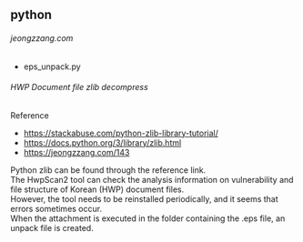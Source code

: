 ## python 
###### jeongzzang.com
* eps_unpack.py 
###### HWP Document file zlib decompress
######
Reference
* https://stackabuse.com/python-zlib-library-tutorial/
* https://docs.python.org/3/library/zlib.html
* https://jeongzzang.com/143

Python zlib can be found through the reference link.   
The HwpScan2 tool can check the analysis information on vulnerability and file structure of Korean (HWP) document files.   
However, the tool needs to be reinstalled periodically, and it seems that errors sometimes occur.   
When the attachment is executed in the folder containing the .eps file, an unpack file is created.   
